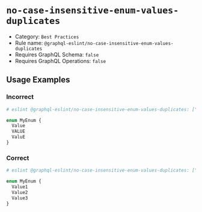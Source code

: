# `no-case-insensitive-enum-values-duplicates`

- Category: `Best Practices`
- Rule name: `@graphql-eslint/no-case-insensitive-enum-values-duplicates`
- Requires GraphQL Schema: `false`
- Requires GraphQL Operations: `false`



## Usage Examples

### Incorrect

```graphql
# eslint @graphql-eslint/no-case-insensitive-enum-values-duplicates: ["error"]

enum MyEnum {
  Value
  VALUE
  ValuE
}
```

### Correct

```graphql
# eslint @graphql-eslint/no-case-insensitive-enum-values-duplicates: ["error"]

enum MyEnum {
  Value1
  Value2
  Value3
}
```